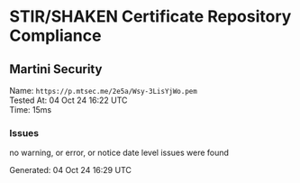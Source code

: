# STIR/SHAKEN Certificate Repository Compliance

## Martini Security

Name: `https://p.mtsec.me/2e5a/Wsy-3LisYjWo.pem`\
Tested At: 04 Oct 24 16:22 UTC\
Time: 15ms

### Issues

no warning, or error, or notice date level issues were found

Generated: 04 Oct 24 16:29 UTC